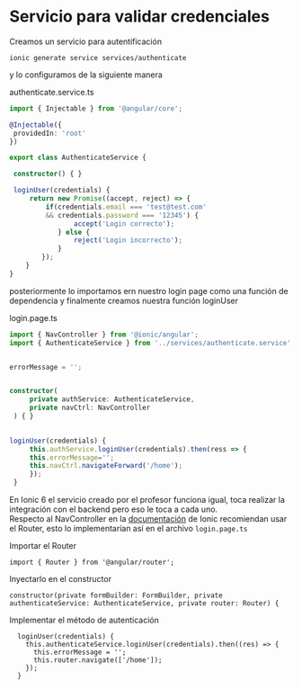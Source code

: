 # Servicio para validar credenciales

Creamos un servicio para autentificación
```
ionic generate service services/authenticate
```

y lo configuramos de la siguiente manera

authenticate.service.ts
```ts
import { Injectable } from '@angular/core';

@Injectable({
 providedIn: 'root'
})

export class AuthenticateService {

 constructor() { }

 loginUser(credentials) {
	 return new Promise((accept, reject) => {
		 if(credentials.email === 'test@test.com' 
		 && credentials.password === '12345') {
				accept('Login correcto');
			} else {
				reject('Login incorrecto');
			}
		});
	}
}
```

posteriormente lo importamos ern nuestro login page como una función de dependencia y finalmente creamos nuestra función loginUser

login.page.ts
```ts
import { NavController } from '@ionic/angular';
import { AuthenticateService } from '../services/authenticate.service';


errorMessage = '';


constructor(
	 private authService: AuthenticateService,
	 private navCtrl: NavController
 ) { }
 

loginUser(credentials) {
	 this.authService.loginUser(credentials).then(ress => {
	 this.errorMessage='';
	 this.navCtrl.navigateForward('/home');
	 });
 }
```



En Ionic 6 el servicio creado por el profesor funciona igual, toca realizar la integración con el backend pero eso le toca a cada uno.  
Respecto al NavController en la [documentación](https://ionicframework.com/docs/core-concepts/fundamentals#navigation) de Ionic recomiendan usar el Router, esto lo implementarían así en el archivo `login.page.ts`

Importar el Router

```
import { Router } from '@angular/router';
```

Inyectarlo en el constructor

```
constructor(private formBuilder: FormBuilder, private authenticateService: AuthenticateService, private router: Router) {
```

Implementar el método de autenticación

```
  loginUser(credentials) {
    this.authenticateService.loginUser(credentials).then((res) => {
      this.errorMessage = '';
      this.router.navigate(['/home']);
    });
  }

```



